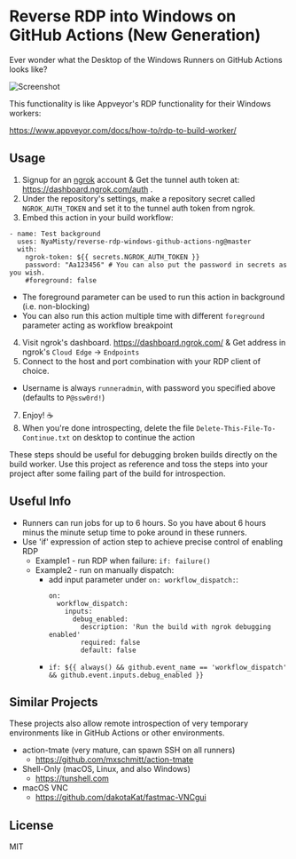 # Reverse RDP into Windows on GitHub Actions (New Generation)

Ever wonder what the Desktop of the Windows Runners on GitHub Actions looks like?

![Screenshot](https://github.com/NyaMisty/reverse-rdp-windows-github-actions-ng/raw/old/screenshot.png)

This functionality is like Appveyor's RDP functionality for their Windows workers:

https://www.appveyor.com/docs/how-to/rdp-to-build-worker/

## Usage

1. Signup for an [ngrok] account & Get the tunnel auth token at: https://dashboard.ngrok.com/auth .
2. Under the repository's settings, make a repository secret called `NGROK_AUTH_TOKEN` and set it to the tunnel auth token from ngrok.
3. Embed this action in your build workflow:
  ```
  - name: Test background
    uses: NyaMisty/reverse-rdp-windows-github-actions-ng@master
    with:
      ngrok-token: ${{ secrets.NGROK_AUTH_TOKEN }}
      password: "Aa123456" # You can also put the password in secrets as you wish.
      #foreground: false
  ```
  - The foreground parameter can be used to run this action in background (i.e. non-blocking)
  - You can also run this action multiple time with different `foreground` parameter acting as workflow breakpoint
4. Visit ngrok's dashboard. https://dashboard.ngrok.com/ & Get address in ngrok's `Cloud Edge` -> `Endpoints`
6. Connect to the host and port combination with your RDP client of choice.
  - Username is always `runneradmin`, with password you specified above (defaults to `P@ssw0rd!`)
7. Enjoy! ☕
8. When you're done introspecting, delete the file `Delete-This-File-To-Continue.txt` on desktop to continue the action

These steps should be useful for debugging broken builds directly on the build worker. Use this project as reference and toss the steps into your project after some failing part of the build for introspection.

## Useful Info

* Runners can run jobs for up to 6 hours. So you have about 6 hours minus the minute setup time to poke around in these runners.
* Use 'if' expression of action step to achieve precise control of enabling RDP
  * Example1 - run RDP when failure: `if: failure()`
  * Example2 - run on manually dispatch: 
    - add input parameter under `on: workflow_dispatch:`:
      ```
      on:
        workflow_dispatch:
          inputs:
            debug_enabled:
              description: 'Run the build with ngrok debugging enabled'
              required: false
              default: false
      ```
    - `if: ${{ always() && github.event_name == 'workflow_dispatch' && github.event.inputs.debug_enabled }}`

## Similar Projects

These projects also allow remote introspection of very temporary environments like in GitHub Actions or other environments. 

* action-tmate (very mature, can spawn SSH on all runners)
  * https://github.com/mxschmitt/action-tmate
* Shell-Only (macOS, Linux, and also Windows)
  * https://tunshell.com
* macOS VNC
  * https://github.com/dakotaKat/fastmac-VNCgui

## License

MIT

[ngrok]: https://ngrok.com/